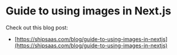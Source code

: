 # Guide to using images in Next.js

Check out this blog post:

- [https://shipsaas.com/blog/guide-to-using-images-in-nextjs](https://shipsaas.com/blog/guide-to-using-images-in-nextjs)
